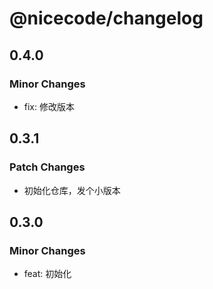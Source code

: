 # @nicecode/changelog

## 0.4.0

### Minor Changes

- fix: 修改版本

## 0.3.1

### Patch Changes

- 初始化仓库，发个小版本

## 0.3.0

### Minor Changes

- feat: 初始化
